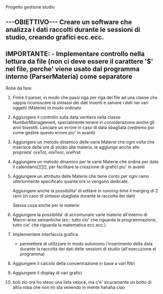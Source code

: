 Progetto gestione studio

---OBIETTIVO---
	Creare un software che analizza i dati raccolti durante le sessioni di studio,
creando grafici ecc.ecc.
-------------
IMPORTANTE:
	- Implementare controllo nella lettura da file (non ci deve essere il carattere '$' nel file, perche' viene usato dal programma interno (ParserMateria) come separatore
--------------

Robe da fare:

1) Finire il parser, in modo che passi riga per riga del file ad una classe
	che sappia riconoscere la sintassi dei dati inseriti e salvare i dati nei vari oggetti (Materie)
	in modo ordinato
2) Aggiungere il controllo sulla data veritiera nella classe NumberManagement, specialmente
	tenere in considerazione anche gli anni bisestili. Lanciare un errore in caso di data sbagliata
	(vedremo poi come gestire questo errore piu' in avanti)
3) Aggiungere un metodo dinamico delle varie Materie che ogni volta che inserisce delle ore di studio alla
	materia, le aggiunge anche alle proprieta' oreTot, oreTeor, orePrat
4) Aggiungere un metodo dinamico per le varie Materie che ordina per data il calendario[][][], per
	facilitare la creazione di grafici piu' in avanti
5) Aggiungere un attributo delle Materie che tiene conto per ogni ramo ulteriormente specificato quante
	ore vi vengono dedicate.
	
	Aggiungere anche la possibilita' di editare in running-time il merging di 2 rami (in caso di
	sintassi sbagliata durante la raccolta dei dati)
	
	Stessa cosa anche per le materie

6) Aggiungere la possibilita' di accomunare varie materie all'interno di Macro-aree semantiche (es.:
	tutto cio' che riguarda la programmazione, tutto cio' che riguarda la matematica ecc.ecc.)

7) Implementare interfaccia grafica
	- permettere di utilizzare in modo autonomo l'inserimento della data durante la raccolta dei dati
	delle sessioni di studio (all'esecuzione el programma)

8) Aggiungere il calcolo della concentrazione in base a vari filtri

9) Aggiungere il display di vari grafici

10) boh zio ora ho steso una lista veloce, ma c'e' sicuramente un botto di altra roba che non mi sta venendo in mente hahaha ciao
